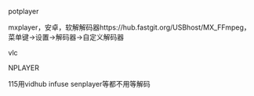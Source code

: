 potplayer

mxplayer，安卓，软解解码器https://hub.fastgit.org/USBhost/MX_FFmpeg，菜单键->设置->解码器->自定义解码器

vlc

NPLAYER



115用vidhub infuse senplayer等都不用等解码